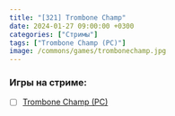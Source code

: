 ```yaml
---
title: "[321] Trombone Champ"
date: 2024-01-27 09:00:00 +0300
categories: ["Стримы"]
tags: ["Trombone Champ (PC)"]
image: /commons/games/trombonechamp.jpg
---
```


### Игры на стриме:
+ [ ] [Trombone Champ (PC)](/tags/trombone-champ-pc)
